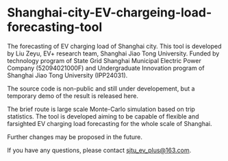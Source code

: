 # Shanghai-city-EV-chargeing-load-forecasting-tool
The forecasting of EV charging load of Shanghai city.
This tool is developed by Liu Zeyu, EV+ research team, Shanghai Jiao Tong University.
Funded by technology program of State Grid Shanghai Municipal Electric Power Company (52094021000F) and Undergraduate Innovation program of Shanghai Jiao Tong University (IPP24031).

The source code is non-public and still under developement, but a temporary demo of the result is released here.

The brief route is large scale Monte-Carlo simulation based on trip statistics.
The tool is developed aiming to be capable of flexible and farsighted EV charging load forecasting for the whole scale of Shanghai.

Further changes may be proposed in the future.

If you have any questions, please contact sjtu_ev_plus@163.com.
